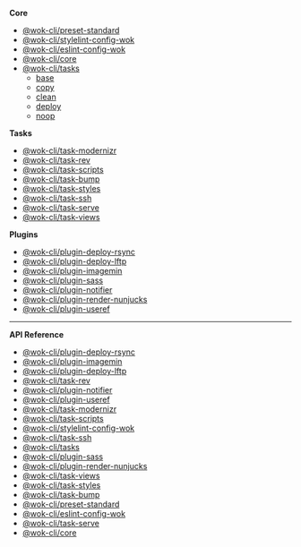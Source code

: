 <!-- prettier-ignore -->
**Core**

- [@wok-cli/preset-standard](packages/preset-standard/)
- [@wok-cli/stylelint-config-wok](packages/stylelint-config-wok/)
- [@wok-cli/eslint-config-wok](packages/eslint-config-wok/)
- [@wok-cli/core](packages/core/)
- [@wok-cli/tasks](packages/tasks/)
  - [base](packages/tasks/base)
  - [copy](packages/tasks/copy)
  - [clean](packages/tasks/clean)
  - [deploy](packages/tasks/deploy)
  - [noop](packages/tasks/noop)

**Tasks**

- [@wok-cli/task-modernizr](packages/task-modernizr/)
- [@wok-cli/task-rev](packages/task-rev/)
- [@wok-cli/task-scripts](packages/task-scripts/)
- [@wok-cli/task-bump](packages/task-bump/)
- [@wok-cli/task-styles](packages/task-styles/)
- [@wok-cli/task-ssh](packages/task-ssh/)
- [@wok-cli/task-serve](packages/task-serve/)
- [@wok-cli/task-views](packages/task-views/)

**Plugins**

- [@wok-cli/plugin-deploy-rsync](packages/plugin-deploy-rsync/)
- [@wok-cli/plugin-deploy-lftp](packages/plugin-deploy-lftp/)
- [@wok-cli/plugin-imagemin](packages/plugin-imagemin/)
- [@wok-cli/plugin-sass](packages/plugin-sass/)
- [@wok-cli/plugin-notifier](packages/plugin-notifier/)
- [@wok-cli/plugin-render-nunjucks](packages/plugin-render-nunjucks/)
- [@wok-cli/plugin-useref](packages/plugin-useref/)

---

**API Reference**

- [@wok-cli/plugin-deploy-rsync](packages/plugin-deploy-rsync/api/)
- [@wok-cli/plugin-imagemin](packages/plugin-imagemin/api/)
- [@wok-cli/plugin-deploy-lftp](packages/plugin-deploy-lftp/api/)
- [@wok-cli/task-rev](packages/task-rev/api/)
- [@wok-cli/plugin-notifier](packages/plugin-notifier/api/)
- [@wok-cli/plugin-useref](packages/plugin-useref/api/)
- [@wok-cli/task-modernizr](packages/task-modernizr/api/)
- [@wok-cli/task-scripts](packages/task-scripts/api/)
- [@wok-cli/stylelint-config-wok](packages/stylelint-config-wok/api/)
- [@wok-cli/task-ssh](packages/task-ssh/api/)
- [@wok-cli/tasks](packages/tasks/api/)
- [@wok-cli/plugin-sass](packages/plugin-sass/api/)
- [@wok-cli/plugin-render-nunjucks](packages/plugin-render-nunjucks/api/)
- [@wok-cli/task-views](packages/task-views/api/)
- [@wok-cli/task-styles](packages/task-styles/api/)
- [@wok-cli/task-bump](packages/task-bump/api/)
- [@wok-cli/preset-standard](packages/preset-standard/api/)
- [@wok-cli/eslint-config-wok](packages/eslint-config-wok/api/)
- [@wok-cli/task-serve](packages/task-serve/api/)
- [@wok-cli/core](packages/core/api/)
